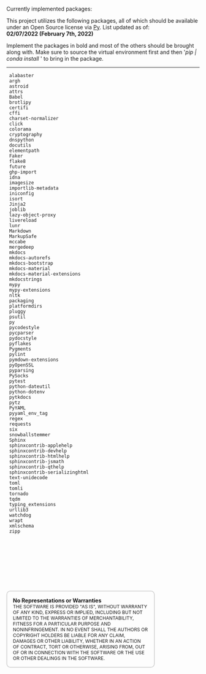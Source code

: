 
Currently implemented packages:  

This project utilizes the following packages, all of which should be available under an Open Source license via [Py](https://pypi.org/).
List updated as of:  
__02/07/2022 (February 7th, 2022)__

Implement the packages in bold and most of the others should be brought along with.  Make sure to source the virtual environment first and then '_pip | conda install <package>_' to bring in the package.  



 <hr/>

```
 alabaster
 argh
 astroid
 attrs
 Babel
 brotlipy
 certifi
 cffi
 charset-normalizer
 click
 colorama
 cryptography
 dnspython
 docutils
 elementpath
 Faker
 flake8
 future
 ghp-import
 idna
 imagesize
 importlib-metadata
 iniconfig
 isort
 Jinja2
 joblib
 lazy-object-proxy
 livereload
 lunr
 Markdown
 MarkupSafe
 mccabe
 mergedeep
 mkdocs
 mkdocs-autorefs
 mkdocs-bootstrap
 mkdocs-material
 mkdocs-material-extensions
 mkdocstrings
 mypy
 mypy-extensions
 nltk
 packaging
 platformdirs
 pluggy
 psutil
 py
 pycodestyle
 pycparser
 pydocstyle
 pyflakes
 Pygments
 pylint
 pymdown-extensions
 pyOpenSSL
 pyparsing
 PySocks
 pytest
 python-dateutil
 python-dotenv
 pytkdocs
 pytz
 PyYAML
 pyyaml_env_tag
 regex
 requests
 six
 snowballstemmer
 Sphinx
 sphinxcontrib-applehelp
 sphinxcontrib-devhelp
 sphinxcontrib-htmlhelp
 sphinxcontrib-jsmath
 sphinxcontrib-qthelp
 sphinxcontrib-serializinghtml
 text-unidecode
 toml
 tomli
 tornado
 tqdm
 typing_extensions
 urllib3
 watchdog
 wrapt
 xmlschema
 zipp
```

<br/>
<br/>

<div style="font-size: 12px;
            padding: 15px;
            border: 2px solid lightgray;
            margin-top: 100px;
            margin-left: 0px;
            margin-bottom: 40px;
            margin-right: auto;
            width: 70%;
            border-radius: 10px;">
  <h4 style="font-size: 14px;
            padding: 0px;
            margin: 0px;">No Representations or Warranties</h5>
  THE SOFTWARE IS PROVIDED "AS IS", WITHOUT WARRANTY OF ANY KIND, EXPRESS OR IMPLIED, INCLUDING BUT NOT LIMITED TO THE WARRANTIES OF MERCHANTABILITY, FITNESS FOR A PARTICULAR PURPOSE AND NONINFRINGEMENT. IN NO EVENT SHALL THE AUTHORS OR COPYRIGHT HOLDERS BE LIABLE FOR ANY CLAIM, DAMAGES OR OTHER LIABILITY, WHETHER IN AN ACTION OF CONTRACT, TORT OR OTHERWISE, ARISING FROM, OUT OF OR IN CONNECTION WITH THE SOFTWARE OR THE USE OR OTHER DEALINGS IN THE SOFTWARE.
</div>
